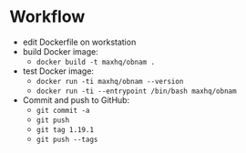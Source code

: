 # Workflow

* edit Dockerfile on workstation
* build Docker image:
  * `docker build -t maxhq/obnam .`
* test Docker image:
  * `docker run -ti maxhq/obnam --version`
  * `docker run -ti --entrypoint /bin/bash maxhq/obnam`
* Commit and push to GitHub:
  * `git commit -a`
  * `git push`
  * `git tag 1.19.1`
  * `git push --tags`

